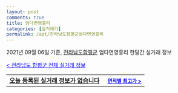 ```yaml
---
layout: post
comments: true
title: 엄다면영흥리
categories: [실거래가]
permalink: /apt/전라남도함평군엄다면영흥리
---
```


2021년 09월 06일 기준, <a href="/apt/전라남도함평군">전라남도함평군</a> 엄다면영흥리 한달간 실거래 정보

<a style="color: blue;" href="/apt/전라남도함평군">< 전라남도 함평군 전체 실거래 정보</a>
<!---- start ---->
<table>
  <tr>
    <td colspan="4" style="font-weight: bold;"><a href="/apt/전라남도함평군엄다면영흥리{name_without_space}">오늘 등록된 실거래 정보가 없습니다</a> &nbsp;&nbsp;&nbsp; <a style="color: blue; font-size: smaller;" href="/apt/전라남도함평군엄다면영흥리{name_without_space}">면적별 최고가 ></a></td>
  </tr>
    
</table>
<!---- end ---->
    